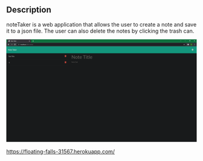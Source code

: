## Description

noteTaker is a web application that allows the user to create a note and save it to a json file. The user can also delete the notes by clicking the trash can.

![alt text](./assets/screenshot.png)

https://floating-falls-31567.herokuapp.com/
